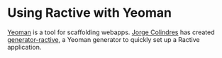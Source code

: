 # Using Ractive with Yeoman


[Yeoman](http://yeoman.io/) is a tool for scaffolding webapps. [Jorge Colindres](http://colindres.me/) has created [generator-ractive](https://github.com/colindresj/generator-ractive), a Yeoman generator to quickly set up a Ractive application.
